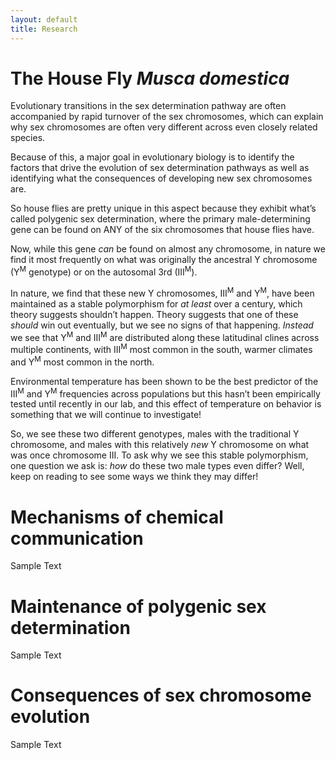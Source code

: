 ```yaml
---
layout: default
title: Research
---
```


# The House Fly *Musca domestica*

Evolutionary transitions in the sex determination pathway are often accompanied by rapid turnover of the sex chromosomes, which can explain why sex chromosomes are often very different across even closely related species.

Because of this, a major goal in evolutionary biology is to identify the factors that drive the evolution of sex determination pathways as well as identifying what the consequences of developing new sex chromosomes are.

So house flies are pretty unique in this aspect because they exhibit what’s called polygenic sex determination, where the primary male-determining gene can be found on ANY of the six chromosomes that house flies have.

Now, while this gene <em>can</em> be found on almost any chromosome, in nature we find it most frequently on what was originally the ancestral Y chromosome (Y<sup>M</sup> genotype) or on the autosomal 3rd (III<sup>M</sup>).

In nature, we find that these new Y chromosomes, III<sup>M</sup> and Y<sup>M</sup>, have been maintained as a stable polymorphism for <em>at least</em> over a century, which theory suggests shouldn’t happen.  Theory suggests that one of these <em>should</em> win out eventually, but we see no signs of that happening.
<em>Instead</em> we see that Y<sup>M</sup> and III<sup>M</sup> are distributed along these latitudinal clines across multiple continents, with III<sup>M</sup> most common in the south, warmer climates and Y<sup>M</sup> most common in the north.

Environmental temperature has been shown to be the best predictor of the III<sup>M</sup> and Y<sup>M</sup> frequencies across populations but this hasn’t been empirically tested until recently in our lab, and this effect of temperature on behavior is something that we will continue to investigate!

So, we see these two different genotypes, males with the traditional Y chromosome, and males with this relatively <em>new</em> Y chromosome on what was once chromosome III. To ask why we see this stable polymorphism, one question we ask is: <em>how</em> do these two male types even differ? Well, keep on reading to see some ways we think they may differ!


# Mechanisms of chemical communication

Sample Text

# Maintenance of polygenic sex determination

Sample Text

# Consequences of sex chromosome evolution

Sample Text

